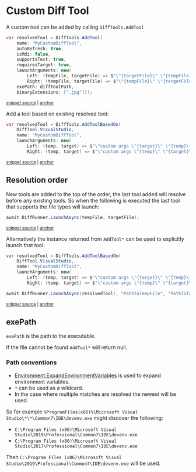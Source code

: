 <!--
GENERATED FILE - DO NOT EDIT
This file was generated by [MarkdownSnippets](https://github.com/SimonCropp/MarkdownSnippets).
Source File: /docs/mdsource/diff-tool.custom.source.md
To change this file edit the source file and then run MarkdownSnippets.
-->

# Custom Diff Tool

A custom tool can be added by calling `DiffTools.AddTool`

<!-- snippet: AddTool -->
<a id='snippet-AddTool'></a>
```cs
var resolvedTool = DiffTools.AddTool(
    name: "MyCustomDiffTool",
    autoRefresh: true,
    isMdi: false,
    supportsText: true,
    requiresTarget: true,
    launchArguments: new(
        Left: (tempFile, targetFile) => $"\"{targetFile}\" \"{tempFile}\"",
        Right: (tempFile, targetFile) => $"\"{tempFile}\" \"{targetFile}\""),
    exePath: diffToolPath,
    binaryExtensions: [".jpg"])!;
```
<sup><a href='/src/DiffEngine.Tests/DiffToolsTest.cs#L15-L29' title='Snippet source file'>snippet source</a> | <a href='#snippet-AddTool' title='Start of snippet'>anchor</a></sup>
<!-- endSnippet -->

Add a tool based on existing resolved tool:

<!-- snippet: AddToolBasedOn -->
<a id='snippet-AddToolBasedOn'></a>
```cs
var resolvedTool = DiffTools.AddToolBasedOn(
    DiffTool.VisualStudio,
    name: "MyCustomDiffTool",
    launchArguments: new(
        Left: (temp, target) => $"\"custom args \"{target}\" \"{temp}\"",
        Right: (temp, target) => $"\"custom args \"{temp}\" \"{target}\""))!;
```
<sup><a href='/src/DiffEngine.Tests/DiffToolsTest.cs#L83-L92' title='Snippet source file'>snippet source</a> | <a href='#snippet-AddToolBasedOn' title='Start of snippet'>anchor</a></sup>
<!-- endSnippet -->


## Resolution order

New tools are added to the top of the order, the last tool added will resolve before any existing tools. So when the following is executed the last tool that supports the file types will launch:

<!-- snippet: DiffRunnerLaunch -->
<a id='snippet-DiffRunnerLaunch'></a>
```cs
await DiffRunner.LaunchAsync(tempFile, targetFile);
```
<sup><a href='/src/DiffEngine.Tests/DiffRunnerTests.cs#L63-L67' title='Snippet source file'>snippet source</a> | <a href='#snippet-DiffRunnerLaunch' title='Start of snippet'>anchor</a></sup>
<!-- endSnippet -->

Alternatively the instance  returned from `AddTool*` can be used to explicitly launch that tool.

<!-- snippet: AddToolAndLaunch -->
<a id='snippet-AddToolAndLaunch'></a>
```cs
var resolvedTool = DiffTools.AddToolBasedOn(
    DiffTool.VisualStudio,
    name: "MyCustomDiffTool",
    launchArguments: new(
        Left: (temp, target) => $"\"custom args \"{target}\" \"{temp}\"",
        Right: (temp, target) => $"\"custom args \"{temp}\" \"{target}\""));

await DiffRunner.LaunchAsync(resolvedTool!, "PathToTempFile", "PathToTargetFile");
```
<sup><a href='/src/DiffEngine.Tests/DiffToolsTest.cs#L103-L114' title='Snippet source file'>snippet source</a> | <a href='#snippet-AddToolAndLaunch' title='Start of snippet'>anchor</a></sup>
<!-- endSnippet -->


## exePath

`exePath` is the path to the executable.

If the file cannot be found `AddTool*` will return null.


### Path conventions

 * [Environment.ExpandEnvironmentVariables](https://docs.microsoft.com/en-us/dotnet/api/system.environment.expandenvironmentvariables) is used to expand environment variables.
 * `*` can be used as a wildcard.
 * In the case where multiple matches are resolved the newest will be used.

So for example `%ProgramFiles(x86)%\Microsoft Visual Studio\*\*\Common7\IDE\devenv.exe` might discover the following:

 * `C:\Program Files (x86)\Microsoft Visual Studio\2019\Professional\Common7\IDE\devenv.exe`
 * `C:\Program Files (x86)\Microsoft Visual Studio\2017\Professional\Common7\IDE\devenv.exe`

Then `C:\Program Files (x86)\Microsoft Visual Studio\2019\Professional\Common7\IDE\devenv.exe` will be used.
